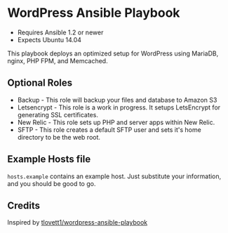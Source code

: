 # WordPress Ansible Playbook

- Requires Ansible 1.2 or newer
- Expects Ubuntu 14.04

This playbook deploys an optimized setup for WordPress using MariaDB, nginx, PHP FPM, and Memcached.

## Optional Roles

* Backup - This role will backup your files and database to Amazon S3
* Letsencrypt - This role is a work in progress. It setups LetsEncrypt for generating SSL certificates.
* New Relic - This role sets up PHP and server apps within New Relic.
* SFTP - This role creates a default SFTP user and sets it's home directory to be the web root.

## Example Hosts file

`hosts.example` contains an example host. Just substitute your information, and you should be good to go.

## Credits

Inspired by [tlovett1/wordpress-ansible-playbook](https://github.com/tlovett1/wordpress-ansible-playbook)
